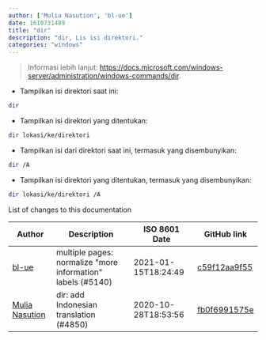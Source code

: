 ```yaml
---
author: ['Mulia Nasution', 'bl-ue']
date: 1610731489
title: "dir"
description: "dir, Lis isi direktori."
categories: "windows"
---
```

> Informasi lebih lanjut: <https://docs.microsoft.com/windows-server/administration/windows-commands/dir>.

- Tampilkan isi direktori saat ini:

```bash
dir
```

- Tampilkan isi direktori yang ditentukan:

```bash
dir lokasi/ke/direktori
```

- Tampilkan isi dari direktori saat ini, termasuk yang disembunyikan:

```bash
dir /A
```

- Tampilkan isi direktori yang ditentukan, termasuk yang disembunyikan:

```bash
dir lokasi/ke/direktori /A
```
List of changes to this documentation


Author | Description | ISO 8601 Date | GitHub link
------|-----|-----|-----
[bl-ue](mailto:54780737+bl-ue@users.noreply.github.com) | multiple pages: normalize "more information" labels (#5140) | 2021-01-15T18:24:49 | [c59f12aa9f55](https://github.com/tldr-pages/tldr/commit/c59f12aa9f55d85612ba22e4da86db293ff76977)
[Mulia Nasution](mailto:mul14@users.noreply.github.com) | dir: add Indonesian translation (#4850) | 2020-10-28T18:53:56 | [fb0f6991575e](https://github.com/tldr-pages/tldr/commit/fb0f6991575ee7eb94dc13767b6c873247bab7c0)

